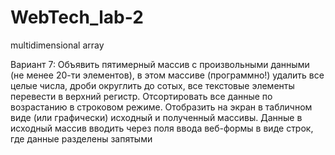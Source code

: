 # WebTech_lab-2
multidimensional array

Вариант 7: Объявить пятимерный массив с произвольными данными (не менее 20-ти элементов), в этом массиве (программно!) удалить все целые числа, дроби округлить до сотых, все текстовые элементы перевести в верхний регистр. Отсортировать все данные по возрастанию в строковом режиме. Отобразить на экран в табличном виде (или графически) исходный и полученный массивы. Данные в исходный массив вводить через поля ввода веб-формы в виде строк, где данные разделены запятыми
